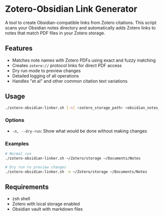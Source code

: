 # Zotero-Obsidian Link Generator

A tool to create Obsidian-compatible links from Zotero citations. This script scans your Obsidian notes directory and automatically adds Zotero links to notes that match PDF files in your Zotero storage.

## Features

- Matches note names with Zotero PDFs using exact and fuzzy matching
- Creates `zotero://` protocol links for direct PDF access
- Dry run mode to preview changes
- Detailed logging of all operations
- Handles "et al" and other common citation text variations

## Usage

```bash
./zotero-obsidian-linker.sh [-n] <zotero_storage_path> <obsidian_notes_path>
```

### Options
- `-n, --dry-run`: Show what would be done without making changes

### Examples
```bash
# Normal run
./zotero-obsidian-linker.sh ~/Zotero/storage ~/Documents/Notes

# Dry run to preview changes
./zotero-obsidian-linker.sh -n ~/Zotero/storage ~/Documents/Notes
```

## Requirements
- zsh shell
- Zotero with local storage enabled
- Obsidian vault with markdown files